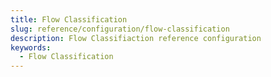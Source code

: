 ```yaml
---
title: Flow Classification
slug: reference/configuration/flow-classification
description: Flow Classifiaction reference configuration
keywords:
  - Flow Classification
---
```

